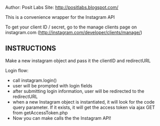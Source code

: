 Author: Posit Labs
Site: http://positlabs.blogspot.com/

This is a convenience wrapper for the Instagram API

To get your client ID / secret, go to the manage clients page on instagram.com (http://instagram.com/developer/clients/manage/)

INSTRUCTIONS
------------------------------------------------------------------------------------------------------------------------

Make a new instagram object and pass it the clientID and redirectURL

Login flow:
- call instagram.login()
- user will be prompted with login fields
- after submitting login information, user will be redirected to the redirectURL
- when a new Instagram object is instantiated, it will look for the code query parameter.
  If it exists, it will get the access token via ajax GET from getAccessToken.php
- Now you can make calls the the Instagram API!

